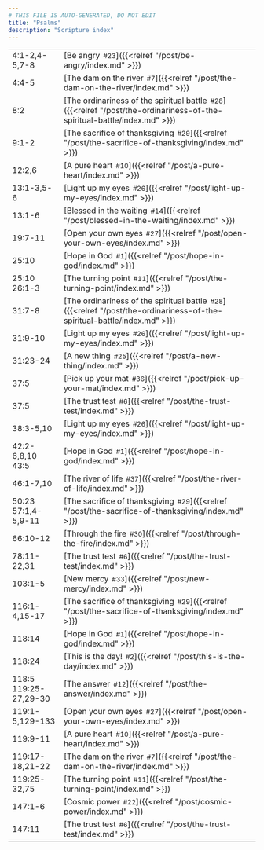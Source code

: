 ```yaml
---
# THIS FILE IS AUTO-GENERATED, DO NOT EDIT
title: "Psalms"
description: "Scripture index"
---
```


|  |  |
| --- | --- |
| 4:1-2,4-5,7-8 | [Be angry<span style="font-size:smaller; padding-left:0.5em;">#23</span>]({{<relref "/post/be-angry/index.md" >}}) |
| 4:4-5 | [The dam on the river<span style="font-size:smaller; padding-left:0.5em;">#7</span>]({{<relref "/post/the-dam-on-the-river/index.md" >}}) |
| 8:2 | [The ordinariness of the spiritual battle<span style="font-size:smaller; padding-left:0.5em;">#28</span>]({{<relref "/post/the-ordinariness-of-the-spiritual-battle/index.md" >}}) |
| 9:1-2 | [The sacrifice of thanksgiving<span style="font-size:smaller; padding-left:0.5em;">#29</span>]({{<relref "/post/the-sacrifice-of-thanksgiving/index.md" >}}) |
| 12:2,6 | [A pure heart<span style="font-size:smaller; padding-left:0.5em;">#10</span>]({{<relref "/post/a-pure-heart/index.md" >}}) |
| 13:1-3,5-6 | [Light up my eyes<span style="font-size:smaller; padding-left:0.5em;">#26</span>]({{<relref "/post/light-up-my-eyes/index.md" >}}) |
| 13:1-6 | [Blessed in the waiting<span style="font-size:smaller; padding-left:0.5em;">#14</span>]({{<relref "/post/blessed-in-the-waiting/index.md" >}}) |
| 19:7-11 | [Open your own eyes<span style="font-size:smaller; padding-left:0.5em;">#27</span>]({{<relref "/post/open-your-own-eyes/index.md" >}}) |
| 25:10 | [Hope in God<span style="font-size:smaller; padding-left:0.5em;">#1</span>]({{<relref "/post/hope-in-god/index.md" >}}) |
| 25:10 <br/> 26:1-3 | [The turning point<span style="font-size:smaller; padding-left:0.5em;">#11</span>]({{<relref "/post/the-turning-point/index.md" >}}) |
| 31:7-8 | [The ordinariness of the spiritual battle<span style="font-size:smaller; padding-left:0.5em;">#28</span>]({{<relref "/post/the-ordinariness-of-the-spiritual-battle/index.md" >}}) |
| 31:9-10 | [Light up my eyes<span style="font-size:smaller; padding-left:0.5em;">#26</span>]({{<relref "/post/light-up-my-eyes/index.md" >}}) |
| 31:23-24 | [A new thing<span style="font-size:smaller; padding-left:0.5em;">#25</span>]({{<relref "/post/a-new-thing/index.md" >}}) |
| 37:5 | [Pick up your mat<span style="font-size:smaller; padding-left:0.5em;">#36</span>]({{<relref "/post/pick-up-your-mat/index.md" >}}) |
| 37:5 | [The trust test<span style="font-size:smaller; padding-left:0.5em;">#6</span>]({{<relref "/post/the-trust-test/index.md" >}}) |
| 38:3-5,10 | [Light up my eyes<span style="font-size:smaller; padding-left:0.5em;">#26</span>]({{<relref "/post/light-up-my-eyes/index.md" >}}) |
| 42:2-6,8,10 <br/> 43:5 | [Hope in God<span style="font-size:smaller; padding-left:0.5em;">#1</span>]({{<relref "/post/hope-in-god/index.md" >}}) |
| 46:1-7,10 | [The river of life<span style="font-size:smaller; padding-left:0.5em;">#37</span>]({{<relref "/post/the-river-of-life/index.md" >}}) |
| 50:23 <br/> 57:1,4-5,9-11 | [The sacrifice of thanksgiving<span style="font-size:smaller; padding-left:0.5em;">#29</span>]({{<relref "/post/the-sacrifice-of-thanksgiving/index.md" >}}) |
| 66:10-12 | [Through the fire<span style="font-size:smaller; padding-left:0.5em;">#30</span>]({{<relref "/post/through-the-fire/index.md" >}}) |
| 78:11-22,31 | [The trust test<span style="font-size:smaller; padding-left:0.5em;">#6</span>]({{<relref "/post/the-trust-test/index.md" >}}) |
| 103:1-5 | [New mercy<span style="font-size:smaller; padding-left:0.5em;">#33</span>]({{<relref "/post/new-mercy/index.md" >}}) |
| 116:1-4,15-17 | [The sacrifice of thanksgiving<span style="font-size:smaller; padding-left:0.5em;">#29</span>]({{<relref "/post/the-sacrifice-of-thanksgiving/index.md" >}}) |
| 118:14 | [Hope in God<span style="font-size:smaller; padding-left:0.5em;">#1</span>]({{<relref "/post/hope-in-god/index.md" >}}) |
| 118:24 | [This is the day!<span style="font-size:smaller; padding-left:0.5em;">#2</span>]({{<relref "/post/this-is-the-day/index.md" >}}) |
| 118:5 <br/> 119:25-27,29-30 | [The answer<span style="font-size:smaller; padding-left:0.5em;">#12</span>]({{<relref "/post/the-answer/index.md" >}}) |
| 119:1-5,129-133 | [Open your own eyes<span style="font-size:smaller; padding-left:0.5em;">#27</span>]({{<relref "/post/open-your-own-eyes/index.md" >}}) |
| 119:9-11 | [A pure heart<span style="font-size:smaller; padding-left:0.5em;">#10</span>]({{<relref "/post/a-pure-heart/index.md" >}}) |
| 119:17-18,21-22 | [The dam on the river<span style="font-size:smaller; padding-left:0.5em;">#7</span>]({{<relref "/post/the-dam-on-the-river/index.md" >}}) |
| 119:25-32,75 | [The turning point<span style="font-size:smaller; padding-left:0.5em;">#11</span>]({{<relref "/post/the-turning-point/index.md" >}}) |
| 147:1-6 | [Cosmic power<span style="font-size:smaller; padding-left:0.5em;">#22</span>]({{<relref "/post/cosmic-power/index.md" >}}) |
| 147:11 | [The trust test<span style="font-size:smaller; padding-left:0.5em;">#6</span>]({{<relref "/post/the-trust-test/index.md" >}}) |

